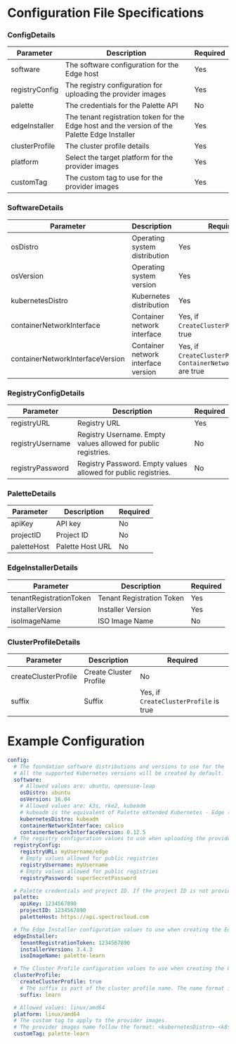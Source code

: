 # Configuration File Specifications

### ConfigDetails
| Parameter | Description | Required |
|-----------|-------------|----------|
| software | The software configuration for the Edge host | Yes |
| registryConfig | The registry configuration for uploading the provider images | Yes |
| palette | The credentials for the Palette API | No |
| edgeInstaller | The tenant registration token for the Edge host and the version of the Palette Edge Installer | Yes |
| clusterProfile | The cluster profile details | Yes |
| platform | Select the target platform for the provider images | Yes |
| customTag | The custom tag to use for the provider images | Yes |

### SoftwareDetails
| Parameter | Description | Required |
|-----------|-------------|----------|
| osDistro | Operating system distribution | Yes |
| osVersion | Operating system version | Yes |
| kubernetesDistro | Kubernetes distribution | Yes |
| containerNetworkInterface | Container network interface | Yes, if `CreateClusterProfile` is true |
| containerNetworkInterfaceVersion | Container network interface version | Yes, if `CreateClusterProfile` and `ContainerNetworkInterface` are true |

### RegistryConfigDetails
| Parameter | Description | Required |
|-----------|-------------|----------|
| registryURL | Registry URL | Yes |
| registryUsername | Registry Username. Empty values allowed for public registries. | No |
| registryPassword | Registry Password. Empty values allowed for public registries. | No |

### PaletteDetails
| Parameter | Description | Required |
|-----------|-------------|----------|
| apiKey | API key | No |
| projectID | Project ID | No |
| paletteHost | Palette Host URL | No |

### EdgeInstallerDetails
| Parameter | Description | Required |
|-----------|-------------|----------|
| tenantRegistrationToken | Tenant Registration Token | Yes |
| installerVersion | Installer Version | Yes |
| isoImageName | ISO Image Name | No |

### ClusterProfileDetails
| Parameter | Description | Required |
|-----------|-------------|----------|
| createClusterProfile | Create Cluster Profile | No |
| suffix | Suffix | Yes, if `CreateClusterProfile` is true |

# Example Configuration

```yaml
config:
  # The foundation software distributions and versions to use for the  Edge host
  # All the supported Kubernetes versions will be created by default.
  software:
    # Allowed values are: ubuntu, opensuse-leap 
    osDistro: ubuntu
    osVersion: 16.04
    # Allowed values are: k3s, rke2, kubeadm
    # kubeadm is the equivalent of Palette eXtended Kubernetes - Edge (PXK -E)
    kubernetesDistro: kubeadm
    containerNetworkInterface: calico
    containerNetworkInterfaceVersion: 0.12.5
  # The registry configuration values to use when uploading the provider images
  registryConfig:
    registryURL: myUsername/edge
    # Empty values allowed for public registries
    registryUsername: myUsername
    # Empty values allowed for public registries
    registryPassword: superSecretPassword

  # Palette credentials and project ID. If the project ID is not provided, then the default scope is Tenant.
  palette:
    apiKey: 1234567890
    projectID: 1234567890
    paletteHost: https://api.spectrocloud.com

  # The Edge Installer configuration values to use when creating the Edge Installer ISO
  edgeInstaller:
    tenantRegistrationToken: 1234567890
    installerVersion: 3.4.3
    isoImageName: palette-learn

  # The Cluster Profile configuration values to use when creating the Cluster Profile
  clusterProfile:
    createClusterProfile: true
    # The suffix is part of the cluster profile name. The name format is: edge-<suffix>-<YYYY-MM-DD>-<SHA-256>
    suffix: learn

  # Allowed values: linux/amd64
  platform: linux/amd64
  # The custom tag to apply to the provider images. 
  # The provider images name follow the format: <kubernetesDistro>-<k8sVersion>-v<installerVersion>-<customTag>_<platform>
  customTag: palette-learn
```